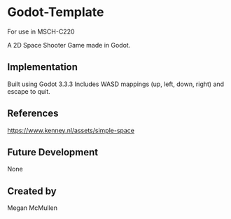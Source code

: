 # Godot-Template
For use in MSCH-C220

A 2D Space Shooter Game made in Godot.

## Implementation
Built using Godot 3.3.3
Includes WASD mappings (up, left, down, right) and escape to quit.

## References
https://www.kenney.nl/assets/simple-space

## Future Development
None

## Created by 
Megan McMullen
